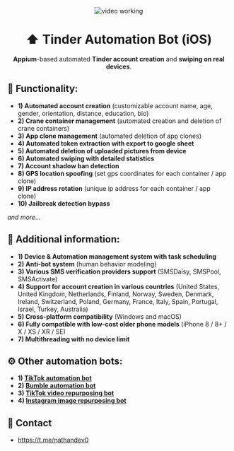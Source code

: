 <p align="center">
<img src="https://github.com/nathandev0/Tinder_Automation_Bot/blob/a100a1a9a4c20cdc88060f144e293a2ede2af34f/src/demo.gif" alt="video working"/>
</p>
<h1 align="center"> ⬆️ Tinder Automation Bot (iOS) </h1>
<p align="center"><strong>Appium</strong>-based automated <strong>Tinder account creation</strong> and <strong> swiping on real devices</strong>.</p>
<h2 id="contact"> 👀 Functionality: </h2>

- **1) Automated account creation** (customizable account name, age, gender, orientation, distance, education, bio)
- **2) Crane container management** (automated creation and deletion of crane containers)
- **3) App clone management** (automated deletion of app clones)
- **4) Automated token extraction with export to google sheet**
- **5) Automated deletion of uploaded pictures from device**
- **6) Automated swiping with detailed statistics**
- **7) Account shadow ban detection**
- **8) GPS location spoofing** (set gps coordinates for each container / app clone)
- **9) IP address rotation** (unique ip address for each container / app clone)
- **10) Jailbreak detection bypass**

*and more...* 

<h2 id="contact"> 📝 Additional information: </h2>

- **1) Device & Automation management system with task scheduling**
- **2) Anti-bot system** (human behavior modeling)
- **3) Various SMS verification providers support** 
(SMSDaisy, SMSPool, SMSActivate)
- **4) Support for account creation in various countries** (United States, United Kingdom, Netherlands, Finland, Norway, Sweden, Denmark, Ireland, Switzerland, Poland, Germany, France, Italy, Spain, Portugal, Israel, Turkey, Australia)
- **5) Cross-platform compatibility** (Windows and macOS)
- **6) Fully compatible with low-cost older phone models** (iPhone 8 / 8+ / X / XS / XR / SE)
- **7) Multithreading with no device limit**

<h2 id="contact"> ⚙️ Other automation bots: </h2>

- **1) [TikTok automation bot](https://github.com/nathandev0/Tiktok_Automation_Bot)**
- **2) [Bumble automation bot](https://github.com/nathandev0/Bumble_Automation_Bot)**
- **3) [TikTok video repurposing bot](https://github.com/nathandev0/Video-Repurposing-Bot)**
- **4) [Instagram image repurposing bot](https://github.com/nathandev0/Image-Repurposing-Bot)**

<h2 id="contact"> 💬 Contact</h2>

- https://t.me/nathandev0
